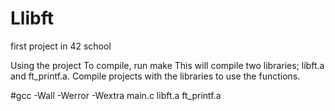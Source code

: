 # Llibft
 first project in 42 school

Using the project
To compile, run make This will compile two libraries; libft.a and ft_printf.a. Compile projects with the libraries to use the functions.

#gcc -Wall -Werror -Wextra main.c libft.a ft_printf.a
